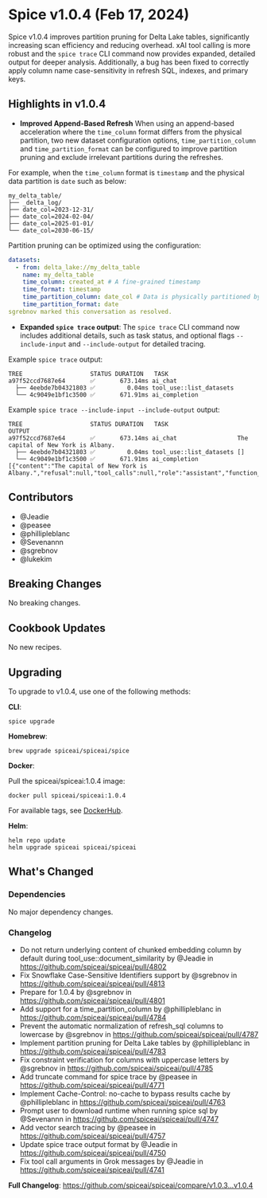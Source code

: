 # Spice v1.0.4 (Feb 17, 2024)

Spice v1.0.4 improves partition pruning for Delta Lake tables, significantly increasing scan efficiency and reducing overhead. xAI tool calling is more robust and the `spice trace` CLI command now provides expanded, detailed output for deeper analysis. Additionally, a bug has been fixed to correctly apply column name case-sensitivity in refresh SQL, indexes, and primary keys.

## Highlights in v1.0.4

- **Improved Append-Based Refresh** When using an append-based acceleration where the `time_column` format differs from the physical partition, two new dataset configuration options, `time_partition_column` and `time_partition_format` can be configured to improve partition pruning and exclude irrelevant partitions during the refreshes.

For example, when the `time_column` format is `timestamp` and the physical data partition is `date` such as below:

```shell
my_delta_table/
├── _delta_log/
├── date_col=2023-12-31/
├── date_col=2024-02-04/
├── date_col=2025-01-01/
└── date_col=2030-06-15/
```

Partition pruning can be optimized using the configuration:

```yaml
datasets:
  - from: delta_lake://my_delta_table
    name: my_delta_table
    time_column: created_at # A fine-grained timestamp
    time_format: timestamp
    time_partition_column: date_col # Data is physically partitioned by `date_col`
    time_partition_format: date
sgrebnov marked this conversation as resolved.
```

- **Expanded `spice trace` output**: The `spice trace` CLI command now includes additional details, such as task status, and optional flags `--include-input` and `--include-output` for detailed tracing.

Example `spice trace` output:

```console
TREE                   STATUS DURATION   TASK
a97f52ccd7687e64       ✅       673.14ms ai_chat
  ├── 4eebde7b04321803 ✅         0.04ms tool_use::list_datasets
  └── 4c9049e1bf1c3500 ✅       671.91ms ai_completion
```

Example `spice trace --include-input --include-output` output:

```console
TREE                   STATUS DURATION   TASK                    OUTPUT
a97f52ccd7687e64       ✅       673.14ms ai_chat                 The capital of New York is Albany.
  ├── 4eebde7b04321803 ✅         0.04ms tool_use::list_datasets []
  └── 4c9049e1bf1c3500 ✅       671.91ms ai_completion           [{"content":"The capital of New York is Albany.","refusal":null,"tool_calls":null,"role":"assistant","function_call":null,"audio":null}]
```

## Contributors

- @Jeadie
- @peasee
- @phillipleblanc
- @Sevenannn
- @sgrebnov
- @lukekim

## Breaking Changes

No breaking changes.

## Cookbook Updates

No new recipes.

## Upgrading

To upgrade to v1.0.4, use one of the following methods:

**CLI**:

```console
spice upgrade
```

**Homebrew**:

```console
brew upgrade spiceai/spiceai/spice
```

**Docker**:

Pull the spiceai/spiceai:1.0.4 image:

```console
docker pull spiceai/spiceai:1.0.4
```

For available tags, see [DockerHub](https://hub.docker.com/r/spiceai/spiceai/tags).

**Helm**:

```console
helm repo update
helm upgrade spiceai spiceai/spiceai
```

## What's Changed

### Dependencies

No major dependency changes.

### Changelog

- Do not return underlying content of chunked embedding column by default during tool_use::document_similarity by @Jeadie in https://github.com/spiceai/spiceai/pull/4802
- Fix Snowflake Case-Sensitive Identifiers support by @sgrebnov in https://github.com/spiceai/spiceai/pull/4813
- Prepare for 1.0.4 by @sgrebnov in https://github.com/spiceai/spiceai/pull/4801
- Add support for a time_partition_column by @phillipleblanc in https://github.com/spiceai/spiceai/pull/4784
- Prevent the automatic normalization of refresh_sql columns to lowercase by @sgrebnov in https://github.com/spiceai/spiceai/pull/4787
- Implement partition pruning for Delta Lake tables by @phillipleblanc in https://github.com/spiceai/spiceai/pull/4783
- Fix constraint verification for columns with uppercase letters by @sgrebnov in https://github.com/spiceai/spiceai/pull/4785
- Add truncate command for spice trace by @peasee in https://github.com/spiceai/spiceai/pull/4771
- Implement Cache-Control: no-cache to bypass results cache by @phillipleblanc in https://github.com/spiceai/spiceai/pull/4763
- Prompt user to download runtime when running spice sql by @Sevenannn in https://github.com/spiceai/spiceai/pull/4747
- Add vector search tracing by @peasee in https://github.com/spiceai/spiceai/pull/4757
- Update spice trace output format by @Jeadie in https://github.com/spiceai/spiceai/pull/4750
- Fix tool call arguments in Grok messages by @Jeadie in https://github.com/spiceai/spiceai/pull/4741

**Full Changelog**: https://github.com/spiceai/spiceai/compare/v1.0.3...v1.0.4
